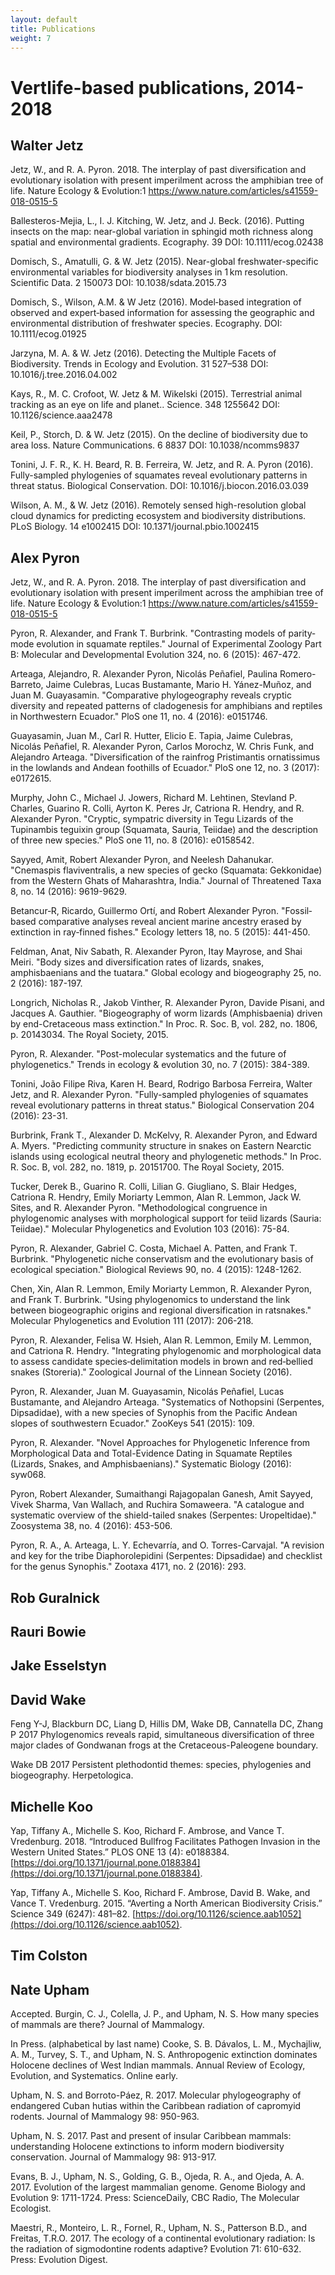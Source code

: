```yaml
---
layout: default
title: Publications
weight: 7
---
```


Vertlife-based publications, 2014-2018
=================


## Walter Jetz ##

Jetz, W., and R. A. Pyron. 2018. The interplay of past diversification and evolutionary isolation with present imperilment across the amphibian tree of life. Nature Ecology & Evolution:1 https://www.nature.com/articles/s41559-018-0515-5

Ballesteros-Mejia, L., I. J. Kitching, W. Jetz, and J. Beck. (2016). Putting insects on the map: near-global variation in sphingid moth richness along spatial and environmental gradients.  Ecography. 39  DOI: 10.1111/ecog.02438

Domisch, S., Amatulli, G. & W. Jetz (2015). Near-global freshwater-specific environmental variables for biodiversity analyses in 1 km resolution.  Scientific Data. 2  150073 DOI: 10.1038/sdata.2015.73

Domisch, S., Wilson, A.M. & W Jetz (2016). Model‐based integration of observed and expert‐based information for assessing the geographic and environmental distribution of freshwater species. Ecography.   DOI: 10.1111/ecog.01925

Jarzyna, M. A. & W. Jetz (2016). Detecting the Multiple Facets of Biodiversity.  Trends in Ecology and Evolution. 31  527–538 DOI: 10.1016/j.tree.2016.04.002

Kays, R., M. C. Crofoot, W. Jetz & M. Wikelski (2015). Terrestrial animal tracking as an eye on life and planet..  Science. 348  1255642 DOI: 10.1126/science.aaa2478

Keil, P., Storch, D. & W. Jetz (2015). On the decline of biodiversity due to area loss.  Nature Communications. 6  8837 DOI: 10.1038/ncomms9837

Tonini, J. F. R., K. H. Beard, R. B. Ferreira, W. Jetz, and R. A. Pyron (2016). Fully-sampled phylogenies of squamates reveal evolutionary patterns in threat status. Biological Conservation. DOI: 10.1016/j.biocon.2016.03.039

Wilson, A. M., & W. Jetz (2016). Remotely sensed high-resolution global cloud dynamics for predicting ecosystem and biodiversity distributions.  PLoS Biology. 14  e1002415 DOI: 10.1371/journal.pbio.1002415

## Alex Pyron ##

Jetz, W., and R. A. Pyron. 2018. The interplay of past diversification and evolutionary isolation with present imperilment across the amphibian tree of life. Nature Ecology & Evolution:1 https://www.nature.com/articles/s41559-018-0515-5

Pyron, R. Alexander, and Frank T. Burbrink. "Contrasting models of parity‐mode evolution in squamate reptiles." Journal of Experimental Zoology Part B: Molecular and Developmental Evolution 324, no. 6 (2015): 467-472.

Arteaga, Alejandro, R. Alexander Pyron, Nicolás Peñafiel, Paulina Romero-Barreto, Jaime Culebras, Lucas Bustamante, Mario H. Yánez-Muñoz, and Juan M. Guayasamin. "Comparative phylogeography reveals cryptic diversity and repeated patterns of cladogenesis for amphibians and reptiles in Northwestern Ecuador." PloS one 11, no. 4 (2016): e0151746.

Guayasamin, Juan M., Carl R. Hutter, Elicio E. Tapia, Jaime Culebras, Nicolás Peñafiel, R. Alexander Pyron, Carlos Morochz, W. Chris Funk, and Alejandro Arteaga. "Diversification of the rainfrog Pristimantis ornatissimus in the lowlands and Andean foothills of Ecuador." PloS one 12, no. 3 (2017): e0172615.

Murphy, John C., Michael J. Jowers, Richard M. Lehtinen, Stevland P. Charles, Guarino R. Colli, Ayrton K. Peres Jr, Catriona R. Hendry, and R. Alexander Pyron. "Cryptic, sympatric diversity in Tegu Lizards of the Tupinambis teguixin group (Squamata, Sauria, Teiidae) and the description of three new species." PloS one 11, no. 8 (2016): e0158542.

Sayyed, Amit, Robert Alexander Pyron, and Neelesh Dahanukar. "Cnemaspis flaviventralis, a new species of gecko (Squamata: Gekkonidae) from the Western Ghats of Maharashtra, India." Journal of Threatened Taxa 8, no. 14 (2016): 9619-9629.

Betancur‐R, Ricardo, Guillermo Ortí, and Robert Alexander Pyron. "Fossil‐based comparative analyses reveal ancient marine ancestry erased by extinction in ray‐finned fishes." Ecology letters 18, no. 5 (2015): 441-450.

Feldman, Anat, Niv Sabath, R. Alexander Pyron, Itay Mayrose, and Shai Meiri. "Body sizes and diversification rates of lizards, snakes, amphisbaenians and the tuatara." Global ecology and biogeography 25, no. 2 (2016): 187-197.

Longrich, Nicholas R., Jakob Vinther, R. Alexander Pyron, Davide Pisani, and Jacques A. Gauthier. "Biogeography of worm lizards (Amphisbaenia) driven by end-Cretaceous mass extinction." In Proc. R. Soc. B, vol. 282, no. 1806, p. 20143034. The Royal Society, 2015.

Pyron, R. Alexander. "Post-molecular systematics and the future of phylogenetics." Trends in ecology & evolution 30, no. 7 (2015): 384-389.

Tonini, João Filipe Riva, Karen H. Beard, Rodrigo Barbosa Ferreira, Walter Jetz, and R. Alexander Pyron. "Fully-sampled phylogenies of squamates reveal evolutionary patterns in threat status." Biological Conservation 204 (2016): 23-31.

Burbrink, Frank T., Alexander D. McKelvy, R. Alexander Pyron, and Edward A. Myers. "Predicting community structure in snakes on Eastern Nearctic islands using ecological neutral theory and phylogenetic methods." In Proc. R. Soc. B, vol. 282, no. 1819, p. 20151700. The Royal Society, 2015.

Tucker, Derek B., Guarino R. Colli, Lilian G. Giugliano, S. Blair Hedges, Catriona R. Hendry, Emily Moriarty Lemmon, Alan R. Lemmon, Jack W. Sites, and R. Alexander Pyron. "Methodological congruence in phylogenomic analyses with morphological support for teiid lizards (Sauria: Teiidae)." Molecular Phylogenetics and Evolution 103 (2016): 75-84.

Pyron, R. Alexander, Gabriel C. Costa, Michael A. Patten, and Frank T. Burbrink. "Phylogenetic niche conservatism and the evolutionary basis of ecological speciation." Biological Reviews 90, no. 4 (2015): 1248-1262.

Chen, Xin, Alan R. Lemmon, Emily Moriarty Lemmon, R. Alexander Pyron, and Frank T. Burbrink. "Using phylogenomics to understand the link between biogeographic origins and regional diversification in ratsnakes." Molecular Phylogenetics and Evolution 111 (2017): 206-218.

Pyron, R. Alexander, Felisa W. Hsieh, Alan R. Lemmon, Emily M. Lemmon, and Catriona R. Hendry. "Integrating phylogenomic and morphological data to assess candidate species‐delimitation models in brown and red‐bellied snakes (Storeria)." Zoological Journal of the Linnean Society (2016).

Pyron, R. Alexander, Juan M. Guayasamin, Nicolás Peñafiel, Lucas Bustamante, and Alejandro Arteaga. "Systematics of Nothopsini (Serpentes, Dipsadidae), with a new species of Synophis from the Pacific Andean slopes of southwestern Ecuador." ZooKeys 541 (2015): 109.

Pyron, R. Alexander. "Novel Approaches for Phylogenetic Inference from Morphological Data and Total-Evidence Dating in Squamate Reptiles (Lizards, Snakes, and Amphisbaenians)." Systematic Biology (2016): syw068.

Pyron, Robert Alexander, Sumaithangi Rajagopalan Ganesh, Amit Sayyed, Vivek Sharma, Van Wallach, and Ruchira Somaweera. "A catalogue and systematic overview of the shield-tailed snakes (Serpentes: Uropeltidae)." Zoosystema 38, no. 4 (2016): 453-506.

Pyron, R. A., A. Arteaga, L. Y. Echevarría, and O. Torres-Carvajal. "A revision and key for the tribe Diaphorolepidini (Serpentes: Dipsadidae) and checklist for the genus Synophis." Zootaxa 4171, no. 2 (2016): 293.

## Rob Guralnick ##

## Rauri Bowie ##

## Jake Esselstyn ##

## David Wake ##

Feng Y-J, Blackburn DC, Liang D, Hillis DM, Wake DB, Cannatella DC, Zhang P  2017  Phylogenomics reveals rapid, simultaneous diversification of three major clades of Gondwanan frogs at the Cretaceous-Paleogene boundary.

Wake DB  2017  Persistent plethodontid themes: species, phylogenies and biogeography.  Herpetologica. 

## Michelle Koo ##

Yap, Tiffany A., Michelle S. Koo, Richard F. Ambrose, and Vance T. Vredenburg. 2018. “Introduced Bullfrog Facilitates Pathogen Invasion in the Western United States.” PLOS ONE 13 (4): e0188384. [https://doi.org/10.1371/journal.pone.0188384](https://doi.org/10.1371/journal.pone.0188384).

Yap, Tiffany A., Michelle S. Koo, Richard F. Ambrose, David B. Wake, and Vance T. Vredenburg. 2015. “Averting a North American Biodiversity Crisis.” Science 349 (6247): 481–82. [https://doi.org/10.1126/science.aab1052](https://doi.org/10.1126/science.aab1052).

## Tim Colston ##

## Nate Upham ##

Accepted. Burgin, C. J., Colella, J. P., and Upham, N. S. How many species of mammals are there? Journal of Mammalogy. 

In Press. (alphabetical by last name) Cooke, S. B. Dávalos, L. M., Mychajliw, A. M., Turvey, S. T., and Upham, N. S. Anthropogenic extinction dominates Holocene declines of West Indian mammals. Annual Review of Ecology, Evolution, and Systematics. Online early.

Upham, N. S. and Borroto-Páez, R. 2017. Molecular phylogeography of endangered Cuban hutias within the Caribbean radiation of capromyid rodents. Journal of Mammalogy 98: 950-963.

Upham, N. S. 2017. Past and present of insular Caribbean mammals: understanding Holocene extinctions to inform modern biodiversity conservation. Journal of Mammalogy 98: 913-917.

Evans, B. J., Upham, N. S., Golding, G. B., Ojeda, R. A., and Ojeda, A. A. 2017. Evolution of the largest mammalian genome. Genome Biology and Evolution 9: 1711-1724. Press: ScienceDaily, CBC Radio, The Molecular Ecologist.

Maestri, R., Monteiro, L. R., Fornel, R., Upham, N. S., Patterson B.D., and Freitas, T.R.O. 2017. The ecology of a continental evolutionary radiation: Is the radiation of sigmodontine rodents adaptive? Evolution 71: 610-632. Press: Evolution Digest.



